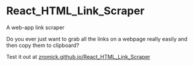 # React_HTML_Link_Scraper
A web-app link scraper

Do you ever just want to grab all the links on a webpage really easily and then copy them to clipboard?

Test it out at [zromick.github.io/React_HTML_Link_Scraper](https://zromick.github.io/React_HTML_Link_Scraper)
